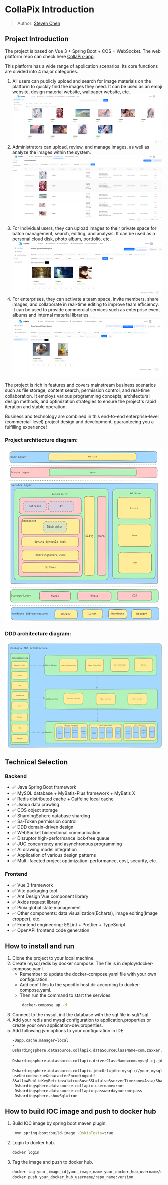 # CollaPix Introduction

> Author: [Steven Chen](https://blog.esmiao.top)

## Project Introduction

The project is based on Vue 3 + Spring Boot + COS + WebSocket.
The web platform repo can check here [CollaPix-app](https://github.com/1347428036/Collapix-app).

This platform has a wide range of application scenarios. Its core functions are divided into 4 major categories.

1. All users can publicly upload and search for image materials on the platform to quickly find the images they need. It can be used as an emoji website, design material website, wallpaper website, etc.
   ![](doc/static/collapix-home-page-img.png)
2. Administrators can upload, review, and manage images, as well as analyze the images within the system.
   ![](doc/static/collapix-picture-management-page-img.png)
3. For individual users, they can upload images to their private space for batch management, search, editing, and analysis. It can be used as a personal cloud disk, photo album, portfolio, etc.
   ![](doc/static/collapix-my-space-page-img.png)
4. For enterprises, they can activate a team space, invite members, share images, and collaborate in real-time editing to improve team efficiency. It can be used to provide commercial services such as enterprise event albums and internal material libraries.
   ![](doc/static/collapix-team-space-page-img.png)

The project is rich in features and covers mainstream business scenarios such as file storage, content search, permission control, and real-time collaboration. It employs various programming concepts, architectural design methods, and optimization strategies to ensure the project's rapid iteration and stable operation.

Business and technology are combined in this end-to-end enterprise-level (commercial-level) project design and development, guaranteeing you a fulfilling experience!

### Project architecture diagram:
   ![](doc/static/collapix-project-architecture-img.png)
### DDD architecture diagram:
   ![](doc/static/collapix-DDD-architecture-img.png)
## Technical Selection

### Backend

* ✅ Java Spring Boot framework
* ✅ MySQL database + MyBatis-Plus framework + MyBatis X
* ✅ Redis distributed cache + Caffeine local cache
* ✅ Jsoup data crawling
* ✅ COS object storage
* ✅ ShardingSphere database sharding
* ✅ Sa-Token permission control
* ✅ DDD domain-driven design
* ✅ WebSocket bidirectional communication
* ✅ Disruptor high-performance lock-free queue
* ✅ JUC concurrency and asynchronous programming
* ✅ AI drawing model integration
* ✅ Application of various design patterns
* ✅ Multi-faceted project optimization: performance, cost, security, etc.

### Frontend

* ✅ Vue 3 framework
* ✅ Vite packaging tool
* ✅ Ant Design Vue component library
* ✅ Axios request library
* ✅ Pinia global state management
* ✅ Other components: data visualization(Echarts), image editing(Image cropper), etc.
* ✅ Frontend engineering: ESLint + Prettier + TypeScript
* ✅ OpenAPI frontend code generation

## How to install and run
1. Clone the project to your local machine.
2. Create mysql,redis by docker compose. The file is in deploy/docker-compose.yaml.
   * Remember to update the docker-compose.yaml file with your own configuration.
   * Add conf files to the specific host dir according to docker-compose.yaml.
   * Then run the command to start the services.
      ```bash
       docker-compose up -d
       ````
3. Connect to the mysql, init the database with the sql file in sql/*.sql.
4. Add your redis and mysql configuration to application.properties or create your own application-dev.properties.
5. Add following jvm options to your configuration in IDE
    ```text
    -Dapp.cache.manager=local
    -Dshardingsphere.datasource.collapix.dataSourceClassName=com.zaxxer.hikari.HikariDataSource
    -Dshardingsphere.datasource.collapix.driverClassName=com.mysql.cj.jdbc.Driver
    -Dshardingsphere.datasource.collapix.jdbcUrl=jdbc:mysql://your_mysql_host:3306/colla_pix?useUnicode=true&characterEncoding=utf-8&allowPublicKeyRetrieval=true&useSSL=false&serverTimezone=Asia/Shanghai
    -Dshardingsphere.datasource.collapix.username=root
    -Dshardingsphere.datasource.collapix.password=yourrootpass
    -Dshardingsphere.showSql=true
    ```
   
## How to build IOC image and push to docker hub
1. Build IOC image by spring boot maven plugin.
    ```bash
     mvn spring-boot:build-image -DskipTests=true
    ``` 
2. Login to docker hub.
    ```bash 
    docker login 
    ```
3. Tag the image and push to docker hub.
    ```bash
    docker tag your_image_id|your_image_name your_docker_hub_username/repo_name:version
    docker push your_docker_hub_username/repo_name:version
    ```